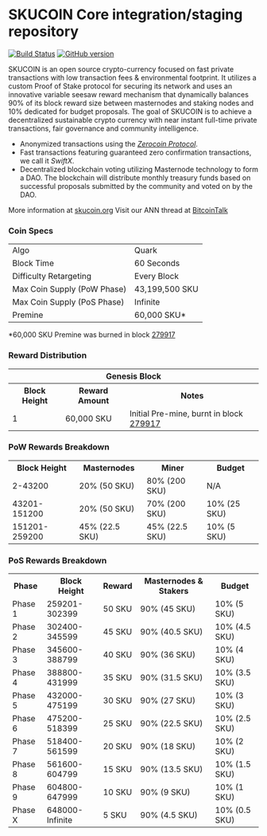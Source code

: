 SKUCOIN Core integration/staging repository
=====================================

[![Build Status](https://travis-ci.org/SKUCOIN-Project/SKUCOIN.svg?branch=master)](https://travis-ci.org/SKUCOIN-Project/SKUCOIN) [![GitHub version](https://badge.fury.io/gh/SKUCOIN-Project%2FSKUCOIN.svg)](https://badge.fury.io/gh/SKUCOIN-Project%2FSKUCOIN)

SKUCOIN is an open source crypto-currency focused on fast private transactions with low transaction fees & environmental footprint.  It utilizes a custom Proof of Stake protocol for securing its network and uses an innovative variable seesaw reward mechanism that dynamically balances 90% of its block reward size between masternodes and staking nodes and 10% dedicated for budget proposals. The goal of SKUCOIN is to achieve a decentralized sustainable crypto currency with near instant full-time private transactions, fair governance and community intelligence.
- Anonymized transactions using the [_Zerocoin Protocol_](http://www.skucoin.org/zsku).
- Fast transactions featuring guaranteed zero confirmation transactions, we call it _SwiftX_.
- Decentralized blockchain voting utilizing Masternode technology to form a DAO. The blockchain will distribute monthly treasury funds based on successful proposals submitted by the community and voted on by the DAO.

More information at [skucoin.org](http://www.skucoin.org) Visit our ANN thread at [BitcoinTalk](http://www.bitcointalk.org/index.php?topic=1262920)

### Coin Specs
<table>
<tr><td>Algo</td><td>Quark</td></tr>
<tr><td>Block Time</td><td>60 Seconds</td></tr>
<tr><td>Difficulty Retargeting</td><td>Every Block</td></tr>
<tr><td>Max Coin Supply (PoW Phase)</td><td>43,199,500 SKU</td></tr>
<tr><td>Max Coin Supply (PoS Phase)</td><td>Infinite</td></tr>
<tr><td>Premine</td><td>60,000 SKU*</td></tr>
</table>

*60,000 SKU Premine was burned in block [279917](http://www.presstab.pw/phpexplorer/SKUCOIN/block.php?blockhash=206d9cfe859798a0b0898ab00d7300be94de0f5469bb446cecb41c3e173a57e0)

### Reward Distribution

<table>
<th colspan=4>Genesis Block</th>
<tr><th>Block Height</th><th>Reward Amount</th><th>Notes</th></tr>
<tr><td>1</td><td>60,000 SKU</td><td>Initial Pre-mine, burnt in block <a href="http://www.presstab.pw/phpexplorer/SKUCOIN/block.php?blockhash=206d9cfe859798a0b0898ab00d7300be94de0f5469bb446cecb41c3e173a57e0">279917</a></td></tr>
</table>

### PoW Rewards Breakdown

<table>
<th>Block Height</th><th>Masternodes</th><th>Miner</th><th>Budget</th>
<tr><td>2-43200</td><td>20% (50 SKU)</td><td>80% (200 SKU)</td><td>N/A</td></tr>
<tr><td>43201-151200</td><td>20% (50 SKU)</td><td>70% (200 SKU)</td><td>10% (25 SKU)</td></tr>
<tr><td>151201-259200</td><td>45% (22.5 SKU)</td><td>45% (22.5 SKU)</td><td>10% (5 SKU)</td></tr>
</table>

### PoS Rewards Breakdown

<table>
<th>Phase</th><th>Block Height</th><th>Reward</th><th>Masternodes & Stakers</th><th>Budget</th>
<tr><td>Phase 1</td><td>259201-302399</td><td>50 SKU</td><td>90% (45 SKU)</td><td>10% (5 SKU)</td></tr>
<tr><td>Phase 2</td><td>302400-345599</td><td>45 SKU</td><td>90% (40.5 SKU)</td><td>10% (4.5 SKU)</td></tr>
<tr><td>Phase 3</td><td>345600-388799</td><td>40 SKU</td><td>90% (36 SKU)</td><td>10% (4 SKU)</td></tr>
<tr><td>Phase 4</td><td>388800-431999</td><td>35 SKU</td><td>90% (31.5 SKU)</td><td>10% (3.5 SKU)</td></tr>
<tr><td>Phase 5</td><td>432000-475199</td><td>30 SKU</td><td>90% (27 SKU)</td><td>10% (3 SKU)</td></tr>
<tr><td>Phase 6</td><td>475200-518399</td><td>25 SKU</td><td>90% (22.5 SKU)</td><td>10% (2.5 SKU)</td></tr>
<tr><td>Phase 7</td><td>518400-561599</td><td>20 SKU</td><td>90% (18 SKU)</td><td>10% (2 SKU)</td></tr>
<tr><td>Phase 8</td><td>561600-604799</td><td>15 SKU</td><td>90% (13.5 SKU)</td><td>10% (1.5 SKU)</td></tr>
<tr><td>Phase 9</td><td>604800-647999</td><td>10 SKU</td><td>90% (9 SKU)</td><td>10% (1 SKU)</td></tr>
<tr><td>Phase X</td><td>648000-Infinite</td><td>5 SKU</td><td>90% (4.5 SKU)</td><td>10% (0.5 SKU)</td></tr>
</table>
